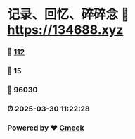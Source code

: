 # 记录、回忆、碎碎念 :link: https://134688.xyz 
### :page_facing_up: [112](https://134688.xyz/tag.html) 
### :speech_balloon: 15 
### :hibiscus: 96030 
### :alarm_clock: 2025-03-30 11:22:28 
### Powered by :heart: [Gmeek](https://github.com/Meekdai/Gmeek)
